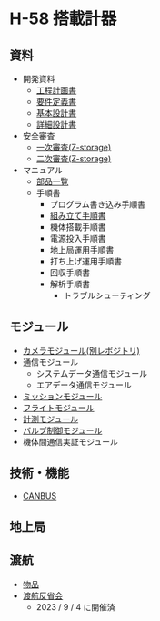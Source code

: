 # H-58 搭載計器

## 資料

- 開発資料
  - [工程計画書](./Documents/Materials/Schedule.md)
  - [要件定義書](./Documents/Materials/RequirementsDocument.md)
  - [基本設計書](./Documents/Materials/BasicDesignDocument.md)
  - [詳細設計書](./Documents/Materials/DetailedDesignDocument.md)
- 安全審査
  - [一次審査(Z-storage)](https://docs.google.com/document/d/1F-2k9H3952sz7PHYDDPXtUgwHEACfZ0U/edit?usp=sharing&ouid=102715455383884127068&rtpof=true&sd=true)
  - [二次審査(Z-storage)](https://drive.google.com/file/d/1VNDg2A9r9_NxHciDonn3Oh5dWTKx7AV1/view?usp=sharing)
- マニュアル
  - [部品一覧](./Documents/Materials/Manual/PartsList.md)
  - 手順書
    - プログラム書き込み手順書
    - [組み立て手順書](./Documents/Materials/Manual/Procedure/AssemblyProcedure.md)
    - 機体搭載手順書
    - 電源投入手順書
    - 地上局運用手順書
    - 打ち上げ運用手順書
    - 回収手順書
    - 解析手順書
      - トラブルシューティング

## モジュール

- [カメラモジュール(別レポジトリ)](https://github.com/tokai-student-rocket-project/Camera-Module)
- 通信モジュール
  - システムデータ通信モジュール
  - エアデータ通信モジュール
- [ミッションモジュール](./Components/Modules/MissionModule/)
- [フライトモジュール](./Components/Modules/FlightModule/)
- [計測モジュール](./Components/Modules/SensingModule/)
- [バルブ制御モジュール](./Components/Modules/ValveContolModule/README.md)
- 機体間通信実証モジュール

## 技術・機能

- [CANBUS](./Documents/Materials/Features/CANBUS.md)

## 地上局

## 渡航

- [物品](./Documents/Materials/ODEKEKE_List.md)
- [渡航反省会](https://docs.google.com/document/d/1JxgtdWJ_Vn3shQyhxJ2_JLb4oLB41KR0UXwkfCmn7mY/edit#heading=h.nkg454anzory)
  - 2023 / 9 / 4 に開催済
